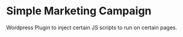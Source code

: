 # Simple Marketing Campaign

Wordpress Plugin to inject certain JS scripts to run on certain pages.

